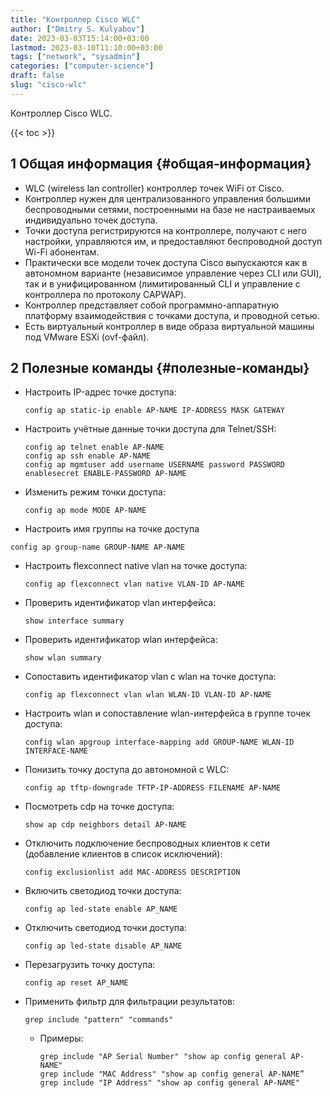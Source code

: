 ```yaml
---
title: "Контроллер Cisco WLC"
author: ["Dmitry S. Kulyabov"]
date: 2023-03-03T15:14:00+03:00
lastmod: 2023-03-10T11:10:00+03:00
tags: ["network", "sysadmin"]
categories: ["computer-science"]
draft: false
slug: "cisco-wlc"
---
```


Контроллер Cisco WLC.

<!--more-->

{{< toc >}}


## <span class="section-num">1</span> Общая информация {#общая-информация}

-   WLC (wireless lan controller) контроллер точек WiFi от Cisco.
-   Контроллер нужен для централизованного управления большими беспроводными сетями, построенными на базе не настраиваемых индивидуально точек доступа.
-   Точки доступа регистрируются на контроллере, получают с него настройки, управляются им, и предоставляют беспроводной доступ Wi-Fi абонентам.
-   Практически все модели точек доступа Cisco выпускаются как в автономном варианте (независимое управление через CLI или GUI), так и в унифицированном (лимитированный CLI и управление с контроллера по протоколу CAPWAP).
-   Контроллер представляет собой программно-аппаратную платформу взаимодействия с точками доступа, и проводной сетью.
-   Есть виртуальный контроллер в виде образа виртуальной машины под VMware ESXi (ovf-файл).


## <span class="section-num">2</span> Полезные команды {#полезные-команды}

-   Настроить IP-адрес точке доступа:
    ```shell
    config ap static-ip enable AP-NAME IP-ADDRESS MASK GATEWAY
    ```
-   Настроить учётные данные точки доступа для Telnet/SSH:
    ```shell
    config ap telnet enable AP-NAME
    config ap ssh enable AP-NAME
    config ap mgmtuser add username USERNAME password PASSWORD enablesecret ENABLE-PASSWORD AP-NAME
    ```
-   Изменить режим точки доступа:
    ```shell
    config ap mode MODE AP-NAME
    ```
-   Настроить имя группы на точке доступа

<!--listend-->

```shell
config ap group-name GROUP-NAME AP-NAME
```

-   Настроить flexconnect native vlan на точке доступа:
    ```shell
    config ap flexconnect vlan native VLAN-ID AP-NAME
    ```
-   Проверить идентификатор vlan интерфейса:
    ```shell
    show interface summary
    ```
-   Проверить идентификатор wlan интерфейса:
    ```shell
    show wlan summary
    ```
-   Сопоставить идентификатор vlan с wlan на точке доступа:
    ```shell
    config ap flexconnect vlan wlan WLAN-ID VLAN-ID AP-NAME
    ```
-   Настроить wlan и сопоставление wlan-интерфейса в группе точек доступа:
    ```shell
    config wlan apgroup interface-mapping add GROUP-NAME WLAN-ID INTERFACE-NAME
    ```
-   Понизить точку доступа до автономной с WLC:
    ```shell
    config ap tftp-downgrade TFTP-IP-ADDRESS FILENAME AP-NAME
    ```
-   Посмотреть cdp на точке доступа:
    ```shell
    show ap cdp neighbors detail AP-NAME
    ```
-   Отключить подключение беспроводных клиентов к сети (добавление клиентов в список исключений):
    ```shell
    config exclusionlist add MAC-ADDRESS DESCRIPTION
    ```
-   Включить светодиод точки доступа:
    ```shell
    config ap led-state enable AP_NAME
    ```
-   Отключить светодиод точки доступа:
    ```shell
    config ap led-state disable AP_NAME
    ```
-   Перезагрузить точку доступа:
    ```shell
    config ap reset AP_NAME
    ```
-   Применить фильтр для фильтрации результатов:
    ```shell
    grep include "pattern" "commands"
    ```

    -   Примеры:
        ```shell
        grep include "AP Serial Number" "show ap config general AP-NAME"
        grep include "MAC Address" "show ap config general AP-NAME”
        grep include "IP Address" "show ap config general AP-NAME"
        ```
